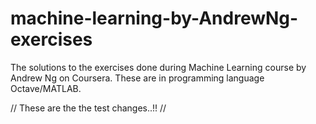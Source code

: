 # machine-learning-by-AndrewNg-exercises
The solutions to the exercises done during Machine Learning course by Andrew Ng on Coursera.
These are in programming language Octave/MATLAB.

// These are the the test changes..!! //
